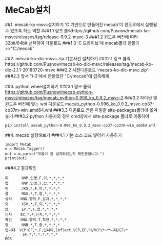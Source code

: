 # MeCab설치
##1. mecab-ko-msvc설치하기 'C 기반으로 만들어진 mecab'이 윈도우에서 실행될 수 있또록 하는 역할
###1.1 링크 클릭https://github.com/Pusnow/mecab-ko-msvc/releases/tag/release-0.9.2-msvc-3
###1.2 윈도우 버전에 따라 32bit/64bit 선택하여 다운로드
###1.3 'C 드라이브'에 mecab폴더 만들기=>"C:/mecab"

##2. mecab-ko-dic-msvc.zip 기본사전 설치하기
###2.1 링크 클릭https://github.com/Pusnow/mecab-ko-dic-msvc/releases/tag/mecab-ko-dic-2.1.1-20180720-msvc
###2.2 사전다운로드 'mecab-ko-dic-msvc.zip'
###2.3 앞서 '1-3'에서 만들었던 "C:/mecab"에 압축해제

##3. python wheel설치하기
###3.1 링크 클릭 https://github.com/Pusnow/mecab-python-msvc/releases/tag/mecab_python-0.996_ko_0.9.2_msvc-2
###3.2 파이썬 및 윈도우 버전에 맞는 whl 다운로드 mecab_python-0.996_ko_0.9.2_msvc-cp37-cp37m-win_amd64.whl
###3.3 다운로드 받은 파일을 site-packages폴더에 옮겨놓기
###3.2 python 사용자의 경우 cmd창에서 site-package 폴더로 이동하여 
```
pip install mecab_python-0.996_ko_0.9.2_msvc-cp37-cp37m-win_amd64.whl'
```

##4. mecab 실행해보기
###4.1 기본 소스 코드 넣어서 사용하기
```
import MeCab
m = MeCab.Tagger()
out = m.parse("미캅이 잘 설치되었는지 확인중입니다.")
print(out)
```
###4.2 결과확인
```
미      NNP,인명,F,미,*,*,*,*
캅      NNP,인명,T,캅,*,*,*,*
이      JKS,*,F,이,*,*,*,*
잘      MAG,*,T,잘,*,*,*,*
설치    NNG,행위,F,설치,*,*,*,*
되      XSV,*,F,되,*,*,*,*
었      EP,*,T,었,*,*,*,*
는지    EC,*,F,는지,*,*,*,*
확인    NNG,행위,T,확인,*,*,*,*
중      NNB,*,T,중,*,*,*,*
입니다  VCP+EF,*,F,입니다,Inflect,VCP,EF,이/VCP/*+ᄇ니다/EF/*
.       SF,*,*,*,*,*,*,*
EOS
```
